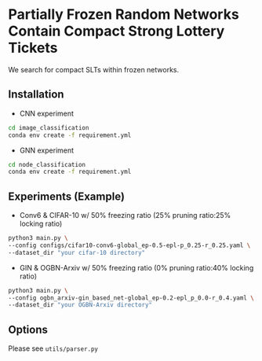 # Partially Frozen Random Networks Contain Compact Strong Lottery Tickets

We search for compact SLTs within frozen networks.

## Installation
- CNN experiment
```bash
cd image_classification
conda env create -f requirement.yml
```
- GNN experiment
```bash
cd node_classification
conda env create -f requirement.yml
```

## Experiments (Example)

- Conv6 & CIFAR-10 w/ 50% freezing ratio (25% pruning ratio:25% locking ratio)
```bash
python3 main.py \
--config configs/cifar10-conv6-global_ep-0.5-epl-p_0.25-r_0.25.yaml \
--dataset_dir "your cifar-10 directory"
```
- GIN & OGBN-Arxiv w/ 50% freezing ratio (0% pruning ratio:40% locking ratio)
```bash
python3 main.py \
--config ogbn_arxiv-gin_based_net-global_ep-0.2-epl_p_0.0-r_0.4.yaml \
--dataset_dir "your OGBN-Arxiv directory"
```

## Options
Please see `utils/parser.py`
